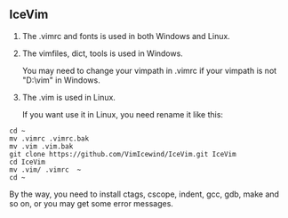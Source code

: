 IceVim
-------------------------------------------------------------------------------
1. The .vimrc and fonts is used in both Windows and Linux.

2. The vimfiles, dict, tools is used in Windows.

    You may need to change your vimpath in .vimrc if your vimpath is not
  "D:\vim" in Windows.

3. The .vim is used in Linux.

    If you want use it in Linux, you need rename it like this:

```
cd ~
mv .vimrc .vimrc.bak
mv .vim .vim.bak
git clone https://github.com/VimIcewind/IceVim.git IceVim
cd IceVim
mv .vim/ .vimrc  ~
cd ~
```

By the way, you need to install ctags, cscope, indent, gcc, gdb, make and so on,
  or you may get some error messages.
